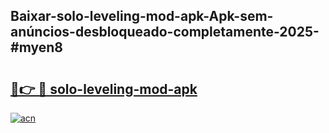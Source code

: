 ## Baixar-solo-leveling-mod-apk-Apk-sem-anúncios-desbloqueado-completamente-2025-#myen8

# <h2><a href="https://ainizakaria.my?title=solo-leveling-mod-apk&ref=20M">🔗👉 🔴 solo-leveling-mod-apk</a></h2>

[![acn](https://github.com/user-attachments/assets/0f9c940e-d8b0-45ae-aac7-cd30a18b3e1c)](https://ainizakaria.my?title=solo-leveling-mod-apk&ref=20M)

